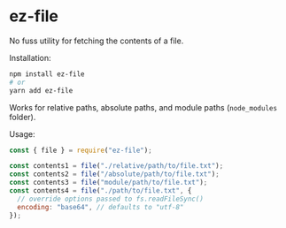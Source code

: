 # ez-file

No fuss utility for fetching the contents of a file.

Installation:

``` sh
npm install ez-file
# or
yarn add ez-file
```

Works for relative paths, absolute paths, and module paths (`node_modules` folder).

Usage:

``` js
const { file } = require("ez-file");

const contents1 = file("./relative/path/to/file.txt");
const contents2 = file("/absolute/path/to/file.txt");
const contents3 = file("module/path/to/file.txt");
const contents4 = file("./path/to/file.txt", {
  // override options passed to fs.readFileSync()
  encoding: "base64", // defaults to "utf-8"
});
```
